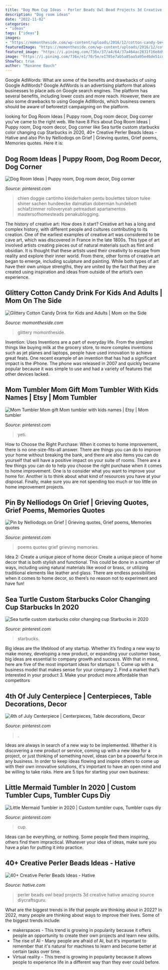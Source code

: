 ```yaml
---
title: "Dog Mom Cup Ideas - Perler Beads Owl Bead Projects 3d Creative Hative Amazing Source Diycraftsguru"
description: "Dog room ideas"
date: "2022-11-02"
categories:
- "ideas"
tags: ["ideas"]
images:
- "https://momontheside.com/wp-content/uploads/2016/12/cotton-candy-beverage-681x1024.jpg"
featuredImage: "https://momontheside.com/wp-content/uploads/2016/12/cotton-candy-beverage-681x1024.jpg"
featured_image: "https://i.pinimg.com/736x/37/a4/64/37a464ac2831f16e8d991d0e35497bd6.jpg"
image: "https://i.pinimg.com/736x/e1/70/5e/e1705e7ab5a85aa5a95ed6de51cd2454.jpg"
ShowToc: true
author: "Roxanne Bauch"
---
```



Google AdWords: What are some of the benefits and drawbacks of using Google AdWords?
Google AdWords is an advertising platform that allows businesses to place ads on Google search engines. The platform has several benefits, including lower costs and more reach. However, there are also some drawbacks to using Google AdWords, which business owners should be aware of beforeetzt campaigning on the platform.

	

		
looking for Dog Room Ideas | Puppy room, Dog room decor, Dog corner you've came to the right web. We have 8 Pics about Dog Room Ideas | Puppy room, Dog room decor, Dog corner like Sea turtle custom starbucks color changing cup Starbucks in 2020, 40+ Creative Perler Beads Ideas - Hative and also Pin by Nelliodogs on Grief | Grieving quotes, Grief poems, Memories quotes. Here it is:
		
    
## Dog Room Ideas | Puppy Room, Dog Room Decor, Dog Corner

<img loading=lazy src="https://i.pinimg.com/736x/ab/44/89/ab44891f21685b91509ab670d6f4eab6.jpg" onerror="this.onerror=null;this.src='https://tse2.mm.bing.net/th?id=OIP.2-VNEambej30tWHwIfE4HwHaJ4&amp;pid=15.1';" alt="Dog Room Ideas | Puppy room, Dog room decor, Dog corner">

_Source: pinterest.com_

>chien doggie cantinho kleiderhaken pentu boulettes taloon tulee shiner sachen hundeecke dalmatian doberman hundebett schlafzimmer rolloveryeah petreadset apartamentos mastersofhomesteads penakublogging. 

	

The history of creative art: How does it start?
Creative art has a long and complex history, with different people and cultures contributing to its creation. One of the earliest examples of creative art was considered to be cave art, which was discovered in France in the late 1800s. This type of art involved artists creating pieces out of natural materials such as flint and obsidian. It is thought that these artists used their creativity to escape from reality and explore their inner world. From there, other forms of creative art began to emerge, including sculpture and painting. While both types of art have their own unique strengths, they are united by the fact that they are created using inspiration and ideas from outside of the artist’s own experience.

    
## Glittery Cotton Candy Drink For Kids And Adults | Mom On The Side

<img loading=lazy src="https://momontheside.com/wp-content/uploads/2016/12/cotton-candy-beverage-681x1024.jpg" onerror="this.onerror=null;this.src='https://tse2.mm.bing.net/th?id=OIP.cojYhnLNg0LM6wXfs2cTigHaLI&amp;pid=15.1';" alt="Glittery Cotton Candy Drink for Kids and Adults | Mom on the Side">

_Source: momontheside.com_

>glittery momontheside. 

	

Invention: Uses
Inventions are a part of everyday life. From the simplest things like buying milk at the grocery store, to more complex inventions such as jet planes and laptops, people have used innovation to achieve great feats. 
One recent example of an invention that has had a significant impact is the iPhone. The phone was released in 2007 and quickly became popular because it was simple to use and had a variety of features that other devices lacked.

    
## Mom Tumbler Mom Gift Mom Tumbler With Kids Names | Etsy | Mom Tumbler

<img loading=lazy src="https://i.pinimg.com/736x/37/a4/64/37a464ac2831f16e8d991d0e35497bd6.jpg" onerror="this.onerror=null;this.src='https://tse3.mm.bing.net/th?id=OIP.omij7ivBhjsWnn7By9fzuQHaJ3&amp;pid=15.1';" alt="Mom Tumbler Mom gift Mom tumbler with kids names | Etsy | Mom tumbler">

_Source: pinterest.com_

>yeti. 

	

How to Choose the Right Purchase: When it comes to home improvement, there is no one-size-fits-all answer. There are things you can do to improve your home without breaking the bank, and there are also items you can do yourself that will have a positive impact on your suite of rooms.
There are a few things you can do to help you choose the right purchase when it comes to home improvement. One is to consider what you want to improve your home for. Another is to think about what kind of resources you have at your disposal. Finally, make sure you are not spending too much or too little on home improvement projects.

    
## Pin By Nelliodogs On Grief | Grieving Quotes, Grief Poems, Memories Quotes

<img loading=lazy src="https://i.pinimg.com/736x/57/05/b4/5705b4365ed31f4a2bc853f463fc3837.jpg" onerror="this.onerror=null;this.src='https://tse3.mm.bing.net/th?id=OIP.NqRur2brtxPhSqS_WbJ8rgHaMW&amp;pid=15.1';" alt="Pin by Nelliodogs on Grief | Grieving quotes, Grief poems, Memories quotes">

_Source: pinterest.com_

>poems quotes grief grieving memories. 

	

Idea 2: Create a unique piece of home decor
Create a unique piece of home decor that is both stylish and functional. This could be done in a number of ways, including using natural materials like wood or brass, or utilizing traditional elements like leather and glass. There are endless possibilities when it comes to home decor, so there’s no reason not to experiment and have fun!

    
## Sea Turtle Custom Starbucks Color Changing Cup Starbucks In 2020

<img loading=lazy src="https://i.pinimg.com/736x/f1/a0/c5/f1a0c5cbac32145a60448357653b4d3e.jpg" onerror="this.onerror=null;this.src='https://tse4.mm.bing.net/th?id=OIP.gdSJ4j7_BZuLLLPdl73DGwHaLH&amp;pid=15.1';" alt="Sea turtle custom starbucks color changing cup Starbucks in 2020">

_Source: pinterest.com_

>starbucks. 

	

Big ideas are the lifeblood of any startup. Whether it’s finding a new way to make money, developing a new product, or expanding your customer base, big ideas are essential to company growth and success. With that in mind, here are five of the most important ideas for startups: 1. Come up with a business model that makes sense for your company 2. Find a market that’s interested in your product 3. Make your product more affordable than competitors 
    
## 4th Of July Centerpiece | Centerpieces, Table Decorations, Decor

<img loading=lazy src="https://i.pinimg.com/originals/90/cf/23/90cf23a25c6bc97814ec22848dc2a115.jpg" onerror="this.onerror=null;this.src='https://tse4.mm.bing.net/th?id=OIP.j6ad-ew3kIEAL8CIc2lD8AHaNK&amp;pid=15.1';" alt="4th of July Centerpiece | Centerpieces, Table decorations, Decor">

_Source: pinterest.com_

>. 

	

Ideas are always in search of a new way to be implemented. Whether it is discovering a new product or service, coming up with a new idea for a project, or just thinking of something novel, ideas can be a powerful force in any business. In order to keep ideas flowing and inspire others to come up with their own innovative solutions, it's important to have an open mind and be willing to take risks. Here are 5 tips for starting your own business: 
    
## Little Mermaid Tumbler In 2020 | Custom Tumbler Cups, Tumbler Cups Diy

<img loading=lazy src="https://i.pinimg.com/736x/e1/70/5e/e1705e7ab5a85aa5a95ed6de51cd2454.jpg" onerror="this.onerror=null;this.src='https://tse3.mm.bing.net/th?id=OIP.4oXr4McR5DTpm0EhPrBR1wHaLH&amp;pid=15.1';" alt="Little Mermaid Tumbler in 2020 | Custom tumbler cups, Tumbler cups diy">

_Source: pinterest.com_

>cup. 

	

Ideas can be everything, or nothing. Some people find them inspiring, others find them impractical. Whatever your idea of ideas, make sure you have a plan for putting it into practice.

    
## 40+ Creative Perler Beads Ideas - Hative

<img loading=lazy src="http://hative.com/wp-content/uploads/2014/04/perler-beads-ideas/31-owl-perler-beads.jpg" onerror="this.onerror=null;this.src='https://tse3.mm.bing.net/th?id=OIP.U3Mtwd-ryfCBJqXOcNyC7AHaJK&amp;pid=15.1';" alt="40+ Creative Perler Beads Ideas - Hative">

_Source: hative.com_

>perler beads owl bead projects 3d creative hative amazing source diycraftsguru. 

	

What are the biggest trends in life that people are thinking about in 2022?
In 2022, many people are thinking about ways to improve their lives. Some of the biggest trends include: 
- makerspaces - This trend is growing in popularity because it offers people an opportunity to create their own projects and learn new skills. 
- The rise of AI - Many people are afraid of AI, but it's important to remember that it's natural for machines to learn and become better at certain tasks over time. 
- Virtual reality - This trend is growing in popularity because it allows people to experience life in a different way than they ever could before.

